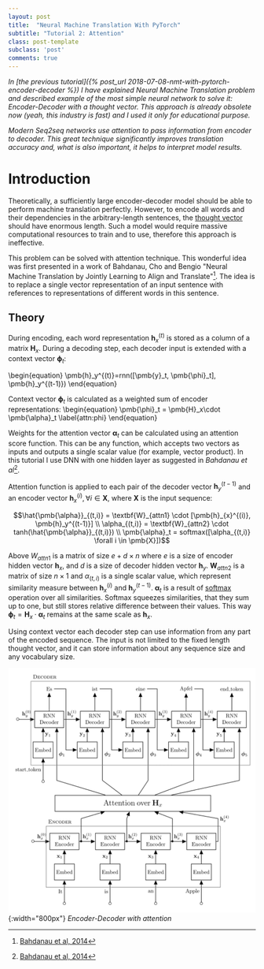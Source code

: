 ```yaml
---
layout: post
title:  "Neural Machine Translation With PyTorch"
subtitle: "Tutorial 2: Attention"
class: post-template
subclass: 'post'
comments: true
---
```


*In [the previous tutorial]({% post_url 2018-07-08-nmt-with-pytorch-encoder-decoder %}) I have explained Neural Machine Translation problem and described example of the most simple neural network to solve it: Encoder-Decoder with a thought vector. This approach is already obsolete now
(yeah, this industry is fast) and I used it only for educational purpose.*

*Modern Seq2seq networks use attention to pass information from encoder to decoder. This great technique significantly improves translation accuracy and, what is also important, it helps to interpret model results.*

# Introduction

Theoretically, a sufficiently large encoder-decoder model should be able to perform machine translation perfectly. However, to encode all words and their dependencies in the arbitrary-length sentences, the [thought vector](https://en.wikipedia.org/wiki/Thought_vector) should have enormous length. Such a model would require massive computational resources to train and to use, therefore this approach is ineffective.

This problem can be solved with attention technique. This wonderful idea was first presented in a work of Bahdanau, Cho and Bengio "Neural Machine Translation by Jointly Learning to Align and Translate"[^bengio2014]. The idea is to replace a single vector representation of an input sentence with references to representations of different words in this sentence.


[^bengio2014]: [Bahdanau et al, 2014](https://arxiv.org/abs/1409.0473)

## Theory

During encoding, each word representation $\textbf{h}_{x}^{(t)}$ is stored as a column of a matrix $\textbf{H}_x$. During a decoding step, each decoder input is extended with a context vector $\pmb{\phi}_t$:

\begin{equation}
\pmb{h}_y^{(t)}=rnn([\pmb{y}_t, \pmb{\phi}_t], \pmb{h}_y^{(t-1)})
\end{equation}

Context vector $\pmb{\phi}_t$ is calculated as a weighted sum of encoder representations:
\begin{equation}
	\pmb{\phi}_t = \pmb{H}_x\cdot \pmb{\alpha}_t
	\label{attn:phi}
\end{equation}

Weights for the attention vector $\pmb{\alpha}_t$ can be calculated using an attention score function. This can be any function, which accepts two vectors as inputs and outputs a single scalar value (for example, vector product). In this tutorial I use DNN with one hidden layer as suggested in *Bahdanau et al*[^bengio2014].

Attention function is applied to each pair of the decoder vector $\pmb{h}_y^{(t-1)}$ and an encoder vector $\pmb{h}_x^{(i)}, \forall i \in \pmb{X}$, where $\pmb{X}$ is the input sequence:


$$\hat{\pmb{\alpha}}_{(t,i)} = \textbf{W}_{attn1} \cdot [\pmb{h}_{x}^{(i)}, \pmb{h}_y^{(t-1)}] \\
  \alpha_{(t,i)} = \textbf{W}_{attn2} \cdot tanh(\hat{\pmb{\alpha}}_{(t,i)}) \\
  \pmb{\alpha}_t = softmax([\alpha_{(t,i)} \forall i \in \pmb{X}])$$

Above $W_{attn1}$ is a matrix of size $e+d \times n$ where $e$ is a size of encoder hidden vector $\pmb{h}_x$, and $d$ is a size of decoder hidden vector $\pmb{h}_y$. $\textbf{W}_{attn2}$ is a matrix of size $n \times 1$ and $\alpha_{(t,i)}$ is a single scalar value, which represent similarity measure between $\pmb{h}_{x}^{(i)}$ and $\pmb{h}_y^{(t-1)}$. $\pmb{\alpha}_t$ is a result of [softmax](https://en.wikipedia.org/wiki/Softmax_function) operation over all similarities. Softmax squeezes similarities, that they sum up to one, but still stores relative difference between their values. This way $\pmb{\phi}_t = \pmb{H}_x\cdot \pmb{\alpha}_t$ remains at the same scale as $\pmb{h}_{x}$.

Using context vector each decoder step can use information from any part of the encoded sequence. The input is not limited to the fixed length thought vector, and it can store information about any sequence size and any vocabulary size.

![Encoder-decoder-attention](/assets/images/nmt/seq2seq-attention.png){:width="800px"}
*Encoder-Decoder with attention*
